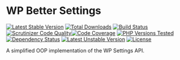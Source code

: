 # WP Better Settings

[![Latest Stable Version](https://poser.pugx.org/typisttech/wp-better-settings/v/stable)](https://packagist.org/packages/typisttech/wp-better-settings)
[![Total Downloads](https://poser.pugx.org/typisttech/wp-better-settings/downloads)](https://packagist.org/packages/typisttech/wp-better-settings)
[![Build Status](https://travis-ci.org/TypistTech/wp-better-settings.svg?branch=master)](https://travis-ci.org/TypistTech/wp-better-settings)
[![Scrutinizer Code Quality](https://scrutinizer-ci.com/g/TypistTech/wp-better-settings/badges/quality-score.png?b=master)](https://scrutinizer-ci.com/g/TypistTech/wp-better-settings/?branch=master)[![Code Coverage](https://scrutinizer-ci.com/g/TypistTech/wp-better-settings/badges/coverage.png?b=master)](https://scrutinizer-ci.com/g/TypistTech/wp-better-settings/?branch=master)
[![PHP Versions Tested](http://php-eye.com/badge/typisttech/wp-better-settings/tested.svg)](https://travis-ci.org/TypistTech/wp-better-settings)
[![Dependency Status](https://gemnasium.com/badges/github.com/TypistTech/wp-better-settings.svg)](https://gemnasium.com/github.com/TypistTech/wp-better-settings)
[![Latest Unstable Version](https://poser.pugx.org/typisttech/wp-better-settings/v/unstable)](https://packagist.org/packages/typisttech/wp-better-settings)
[![License](https://poser.pugx.org/typisttech/wp-better-settings/license)](https://packagist.org/packages/typisttech/wp-better-settings)


A simplified OOP implementation of the WP Settings API.
